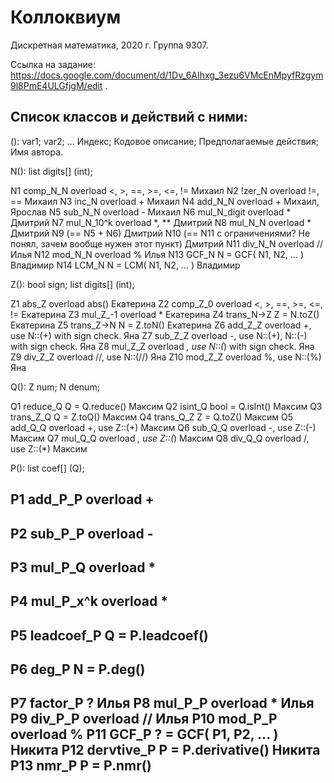 # Коллоквиум

Дискретная математика, 2020 г.
Группа 9307.


Ссылка на задание: https://docs.google.com/document/d/1Dv_6AIhxg_3ezu6VMcEnMpyfRzgym9l8PmE4ULGfjgM/edit .


## Список классов и действий с ними:
<class>():
	var1; var2; ...
Индекс; Кодовое описание; Предполагаемые действия;
Имя автора.


N():
	list digits[] (int);

N1	comp_N_N	overload <, >, ==, >=, <=, !=
Михаил
N2	!zer_N		overload !=, ==
Михаил
N3	inc_N		overload +
Михаил
N4	add_N_N		overload +
Михаил, Ярослав
N5	sub_N_N		overload -
Михаил
N6	mul_N_digit	overload *
Дмитрий
N7	mul_N_10^k	overload *, **
Дмитрий
N8	mul_N_N		overload *
Дмитрий
N9	(== N5 + N6)
Дмитрий
N10	(== N11 с ограничениями? Не понял, зачем вообще нужен этот пункт)
Дмитрий
N11	div_N_N		overload //
Илья
N12	mod_N_N		overload %
Илья
N13	GCF_N		N = GCF( N1, N2, ... )
Владимир
N14	LCM_N		N = LCM( N1, N2, ... )
Владимир


Z():
	bool sign;
	list digits[] (int);

Z1	abs_Z		overload abs()
Екатерина
Z2	comp_Z_0	overload <, >, ==, >=, <=, !=
Екатерина
Z3	mul_Z_-1	overload *
Екатерина
Z4	trans_N->Z	Z = N.toZ()
Екатерина
Z5	trans_Z->N	N = Z.toN()
Екатерина
Z6	add_Z_Z		overload +, use N::(+) with sign check.
Яна
Z7	sub_Z_Z		overload -, use N::(+), N::(-) with sign check.
Яна
Z8	mul_Z_Z		overload *, use N::(*) with sign check.
Яна
Z9	div_Z_Z		overload //, use N::(//)
Яна
Z10	mod_Z_Z		overload %, use N::(%)
Яна


Q():
	Z num;
	N denum;

Q1	reduce_Q	Q = Q.reduce()
Максим
Q2	isint_Q		bool = Q.isInt()
Максим
Q3	trans_Z_Q	Q = Z.toQ()
Максим
Q4	trans_Q_Z	Z = Q.toZ()
Максим
Q5	add_Q_Q		overload +, use Z::(+)
Максим
Q6	sub_Q_Q		overload -, use Z::(-)
Максим
Q7	mul_Q_Q		overload *, use Z::(*)
Максим
Q8	div_Q_Q		overload /, use Z::(*)
Максим


P():
	list coef[] (Q);

P1	add_P_P		overload +
-
P2	sub_P_P		overload -
-
P3	mul_P_Q		overload *
-
P4	mul_P_x^k	overload *
-
P5	leadcoef_P	Q = P.leadcoef()
-
P6	deg_P		N = P.deg()
-
P7	factor_P	?
Илья
P8	mul_P_P		overload *
Илья
P9	div_P_P		overload //
Илья
P10	mod_P_P		overload %
P11	GCF_P		? = GCF( P1, P2, ... )
Никита
P12	dervtive_P	P = P.derivative()
Никита
P13	nmr_P		P = P.nmr()
-
